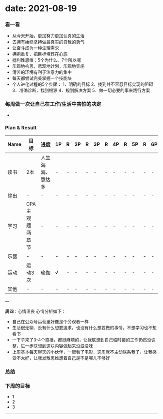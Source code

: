 # date: 2021-08-19 

### 看一看
- 从今天开始，更加努力更加认真的生活
- 去拥有始终坚持做最真实的自我的勇气
- 让奋斗成为一种生理需求
- 拥抱重复，把目标埋葬在心底
- 批判性思维：5个为什么、7个所以呢
- 乐观地构思，悲观地计划，乐观地实施
- 清苦的环境有利于注意力的集中
- 每天都尝试完美掌握一个技能块
- 个人进化过程的5个步骤：
	1．明确的目标
	2．找到并不容忍目标实现的阻碍
	3．准确诊断，找到根源
	4．规划解决方案
	5．做一切必要的事来践行方案

### 每周做一次让自己在工作/生活中害怕的决定
- 

### Plan & Result

Name | 目标 | 进度 |1P |R|2P |R|3P |R|4P |R|5P |R|6P |R|7P |R
-- | -- | -- | -- | -- | -- | -- | -- | -- | -- | -- | -- | -- | -- | -- | -- |--
读书 |2本|人生海海、悉达多| - | - | - | - | - | - | - | - | - | - | - | - | -
输出 | - | - | - | - | - | - | - | - | - | - | - | - | - | - | - | -
学习 |CPA主观题两章节| - | - | - | - | - | - | - | - | - | - | - | - | - | - | -
乐器 | - | - | - | - | - | - | - | - | - | - | - | - | - | - | - | -
运动 |运动3次|瑜伽| √ | - | - | - | - | - | - | - | - | - | - | - | - | -
其他 | - | - | - | - | - | - | - | - | - | - | - | - | - | - | - | -

--

**周四**：心情沮丧
心情分析如下：
- 自己在公众号运营里好像是个旁观者一样
- 生活很无聊、没有什么想要追求，也没有什么想要做的事情，不想学习也不想看书
- 一下子来了3-4个直播，都挺麻烦的，让我联想到自己临时接的工作仍然没调整，进一步联想到这块内容做起来没滋没味
- 上周基本每天聊天的小伙伴，一起看了电影，这周就不主动联系我了，让我感受不太好，让我发散思维想着自己是不是哪儿不够好

### 总结

### 下周的目标
- 1
- 2
- 3

---
